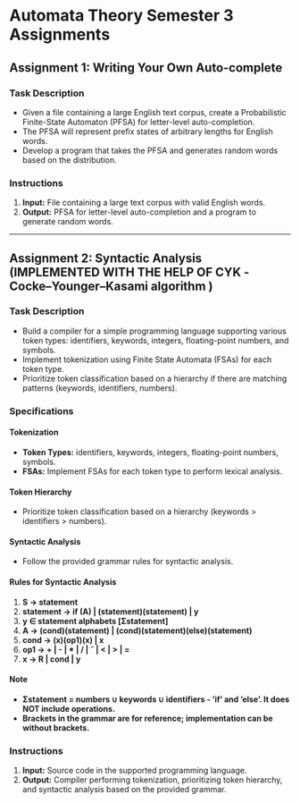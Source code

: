 # Automata Theory Semester 3 Assignments

## Assignment 1: Writing Your Own Auto-complete

### Task Description
- Given a file containing a large English text corpus, create a Probabilistic Finite-State Automaton (PFSA) for letter-level auto-completion.
- The PFSA will represent prefix states of arbitrary lengths for English words.
- Develop a program that takes the PFSA and generates random words based on the distribution.

### Instructions
1. **Input:** File containing a large text corpus with valid English words.
2. **Output:** PFSA for letter-level auto-completion and a program to generate random words.

---

## Assignment 2: Syntactic Analysis (IMPLEMENTED WITH THE HELP OF CYK -Cocke–Younger–Kasami algorithm )

### Task Description
- Build a compiler for a simple programming language supporting various token types: identifiers, keywords, integers, floating-point numbers, and symbols.
- Implement tokenization using Finite State Automata (FSAs) for each token type.
- Prioritize token classification based on a hierarchy if there are matching patterns (keywords, identifiers, numbers).

### Specifications
#### Tokenization
- **Token Types:** identifiers, keywords, integers, floating-point numbers, symbols.
- **FSAs:** Implement FSAs for each token type to perform lexical analysis.

#### Token Hierarchy
- Prioritize token classification based on a hierarchy (keywords > identifiers > numbers).

#### Syntactic Analysis
- Follow the provided grammar rules for syntactic analysis.

#### Rules for Syntactic Analysis
1. **S → statement**
2. **statement → if (A) | (statement)(statement) | y**
3. **y ∈ statement alphabets [Σstatement]**
4. **A → (cond)(statement) | (cond)(statement)(else)(statement)**
5. **cond → (x)(op1)(x) | x**
6. **op1 → + | - | * | / | ˆ | < | > | =**
7. **x → R | cond | y**

#### Note
- **Σstatement = numbers ∪ keywords ∪ identifiers - ’if’ and ’else’. It does NOT include operations.**
- **Brackets in the grammar are for reference; implementation can be without brackets.**

### Instructions
1. **Input:** Source code in the supported programming language.
2. **Output:** Compiler performing tokenization, prioritizing token hierarchy, and syntactic analysis based on the provided grammar.
